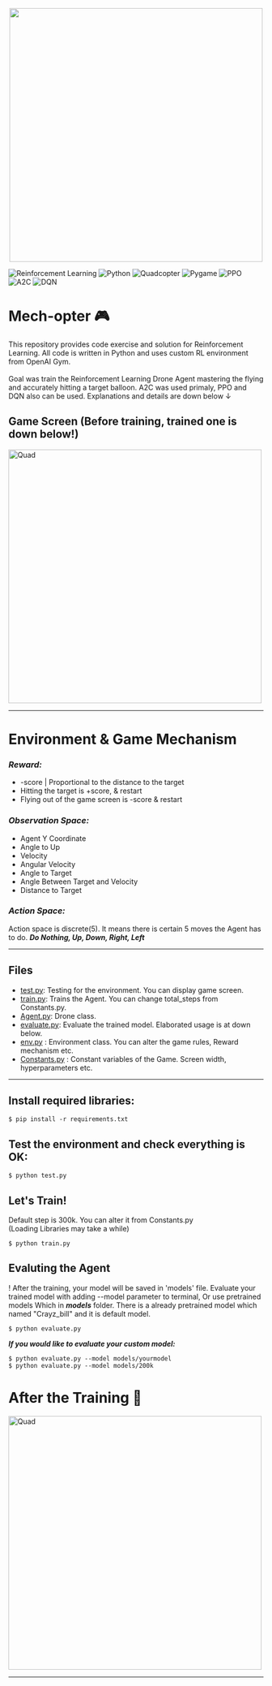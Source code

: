 
<p align="center">
  <img src="https://github.com/RsGoksel/Mechopter/assets/80707238/7b09c1c9-1e11-4d45-a78e-80f79b94a880" width="500px"/>
</p>


![Reinforcement Learning](https://img.shields.io/badge/Reinforcement%20Learning-%23000000.svg?&style=for-the-badge)
![Python](https://img.shields.io/badge/Python-%230377B5.svg?&style=for-the-badge)
![Quadcopter](https://img.shields.io/badge/Quadcopter-%237159c1.svg?&style=for-the-badge)
![Pygame](https://img.shields.io/badge/Pygame-%23FFD43B.svg?&style=for-the-badge)
![PPO](https://img.shields.io/badge/PPO-%238BC34A.svg?&style=for-the-badge)
![A2C](https://img.shields.io/badge/A2C-%23FF7043.svg?&style=for-the-badge)
![DQN](https://img.shields.io/badge/DQN-%230000FF.svg?&style=for-the-badge)

# Mech-opter   🎮 
This repository provides code exercise and solution for Reinforcement Learning. All code is written in Python and uses custom RL environment from OpenAI Gym. <br><br>
Goal was train the Reinforcement Learning Drone Agent mastering the flying and accurately hitting a target balloon. A2C was used primaly, PPO and DQN also can be used. Explanations and details are down below ↓ 

## Game Screen (Before training, trained one is down below!)
<img src="https://github.com/RsGoksel/Mechopter/assets/80707238/6baeecc8-5a5c-4371-a230-8b26f793121e" alt="Quad" width="500" />



________________________________________________________________________________________________________________

# Environment & Game Mechanism

### _**Reward:**_
 
* -score | Proportional to the distance to the target
* Hitting the target is +score, & restart
* Flying out of the game screen is -score & restart

### _**Observation Space:**_ 

* Agent Y Coordinate
* Angle to Up
* Velocity
* Angular Velocity
* Angle to Target
* Angle Between Target and Velocity
* Distance to Target

###  _**Action Space:**_ 
Action space is discrete(5). It means there is certain 5 moves the Agent has to do. *__Do Nothing, Up, Down, Right, Left__*

________________________________________________________________________________________________________________

## Files 

* [test.py](https://github.com/RsGoksel/Train-PPO-Agent_PongGame/blob/main/test.py): Testing for the environment. You can display game screen.
* [train.py](https://github.com/RsGoksel/Train-PPO-Agent_PongGame/blob/main/train.py): Trains the Agent. You can change total_steps from Constants.py.
* [Agent.py](https://github.com/RsGoksel/Train-PPO-Agent_PongGame/blob/main/Agent.py): Drone class.
* [evaluate.py](https://github.com/RsGoksel/Train-PPO-Agent_PongGame/blob/main/evaluate.py): Evaluate the trained model. Elaborated usage is at down below.
* [env.py](https://github.com/RsGoksel/Train-PPO-Agent_PongGame/blob/main/Env.py)       :  Environment class. You can alter the game rules, Reward mechanism etc.
* [Constants.py](https://github.com/RsGoksel/Train-PPO-Agent_PongGame/blob/main/Constants.py) : Constant variables of the Game. Screen width, hyperparameters etc. 
________________________________________________________________________________________________________________

## Install required libraries: 
``` 
$ pip install -r requirements.txt
```

## Test the environment and check everything is OK:
``` 
$ python test.py
```

## Let's Train!  
Default step is 300k. You can alter it from Constants.py  
(Loading Libraries may take a while)
``` 
$ python train.py
```

## Evaluting the Agent
! After the training, your model will be saved in 'models' file. 
Evaluate your trained model with adding --model parameter to terminal,
Or use pretrained models Which in __*models*__ folder. 
There is a already pretrained model which named "Crayz_bill" and it is default model.
```
$ python evaluate.py
```
__*If you would like to evaluate your custom model:*__
```
$ python evaluate.py --model models/yourmodel
$ python evaluate.py --model models/200k
```

# After the Training 🦾
<img src="https://github.com/RsGoksel/Mechopter/assets/80707238/4d9a37e5-c4bc-4049-a45d-0c6f6ac0eedb" alt="Quad" width="500" />


________________________________________________________________________________________________________________
